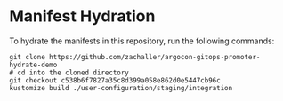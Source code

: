 # Manifest Hydration

To hydrate the manifests in this repository, run the following commands:

```shell
git clone https://github.com/zachaller/argocon-gitops-promoter-hydrate-demo
# cd into the cloned directory
git checkout c538b6f7827a35c8d399a058e862d0e5447cb96c
kustomize build ./user-configuration/staging/integration
```
